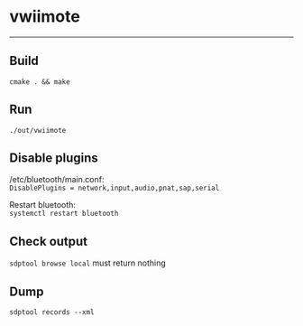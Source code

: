 # vwiimote
----------

## Build
`cmake . && make`

## Run
`./out/vwiimote`

## Disable plugins
/etc/bluetooth/main.conf:  
`DisablePlugins = network,input,audio,pnat,sap,serial`

Restart bluetooth:  
`systemctl restart bluetooth`

## Check output
`sdptool browse local` must return nothing

## Dump
`sdptool records --xml`
